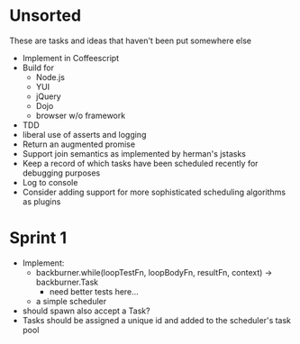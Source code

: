 Unsorted
========
These are tasks and ideas that haven't been put somewhere else

* Implement in Coffeescript
* Build for
  * Node.js
  * YUI
  * jQuery
  * Dojo
  * browser w/o framework
* TDD
* liberal use of asserts and logging
* Return an augmented promise
* Support join semantics as implemented by herman's jstasks
* Keep a record of which tasks have been scheduled recently for debugging purposes
* Log to console
* Consider adding support for more sophisticated scheduling algorithms as plugins

Sprint 1
========
* Implement:
  * backburner.while(loopTestFn, loopBodyFn, resultFn, context) -> backburner.Task
    * need better tests here...
  * a simple scheduler
* should spawn also accept a Task?
* Tasks should be assigned a unique id and added to the scheduler's task pool
